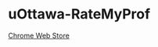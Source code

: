 # uOttawa-RateMyProf

 [Chrome Web Store](https://chrome.google.com/webstore/detail/uottawa-ratemyprofessor/gnmpbhgkhmlpgdiphcbegmlbcldahkba)
